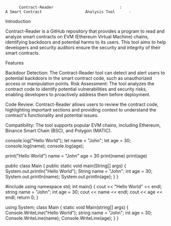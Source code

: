           Contract-Reader                             :                       A Smart Contract                   Analysis Tool      - 
 
Introduction 

Contract-Reader is a GitHub repository that provides a program to read and analyze smart contracts on EVM (Ethereum Virtual Machine) chains, identifying backdoors and potential harms to its users. 
This tool aims to help developers and security auditors ensure the security and integrity of their smart contracts.

Features

Backdoor Detection: The Contract-Reader tool can detect and alert users to potential backdoors in the smart contract code, such as unauthorized access or manipulation points.
Risk Assessment: The tool analyzes the contract code to identify potential vulnerabilities and security risks, enabling developers to proactively address them before deployment.

Code Review: Contract-Reader allows users to review the contract code, highlighting important sections and providing context to understand the contract's functionality and potential issues.

Compatibility: The tool supports popular EVM chains, including Ethereum, Binance Smart Chain (BSC), and Polygon (MATIC).

console.log("Hello World");
let name = "John";
let age = 30;
console.log(name);
console.log(age);

print("Hello World")
name = "John"
age = 30
print(name)
print(age)

public class Main {
  public static void main(String[] args) {
    System.out.println("Hello World");
    String name = "John";
    int age = 30;
    System.out.println(name);
    System.out.println(age);
  }
}

#include <iostream>
using namespace std;
int main() {
  cout << "Hello World" << endl;
  string name = "John";
  int age = 30;
  cout << name << endl;
  cout << age << endl;
  return 0;
}

using System;
class Main {
  static void Main(string[] args) {
    Console.WriteLine("Hello World");
    string name = "John";
    int age = 30;
    Console.WriteLine(name);
    Console.WriteLine(age);
  }
}

